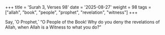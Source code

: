 +++
title = 'Surah 3, Verses 98'
date = '2025-08-27'
weight = 98
tags = ["allah", "book", "people", "prophet", "revelation", "witness"]
+++

Say, ˹O Prophet,˺ “O People of the Book! Why do you deny the revelations of Allah, when Allah is a Witness to what you do?”